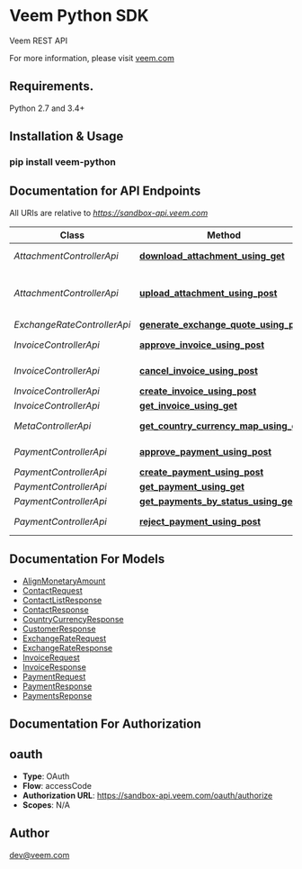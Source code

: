 # Veem Python SDK
Veem REST API

For more information, please visit [veem.com](veem.com)

## Requirements.

Python 2.7 and 3.4+

## Installation & Usage
### pip install veem-python

## Documentation for API Endpoints

All URIs are relative to *https://sandbox-api.veem.com*

Class | Method | HTTP request | Description
------------ | ------------- | ------------- | -------------
*AttachmentControllerApi* | [**download_attachment_using_get**](Veem/api/attachment_controller_api.py#download_attachment_using_get) | **GET** /veem/v1.0/attachments | Downloads the referenced file
*AttachmentControllerApi* | [**upload_attachment_using_post**](Veem/api/attachment_controller_api.py#upload_attachment_using_post) | **POST** /veem/v1.0/attachments | Uploads the external attachment for an entity Payment or Invoice
*ExchangeRateControllerApi* | [**generate_exchange_quote_using_post**](Veem/api/exchange_rate_controller_api.py#generate_exchange_quote_using_post) | **POST** /veem/v1.0/exchangerates/quotes | createQuote
*InvoiceControllerApi* | [**approve_invoice_using_post**](Veem/api/invoice_controller_api.py#approve_invoice_using_post) | **POST** /veem/v1.0/invoices/{invoiceId}/approve | approveInvoice
*InvoiceControllerApi* | [**cancel_invoice_using_post**](Veem/api/invoice_controller_api.py#cancel_invoice_using_post) | **POST** /veem/v1.0/invoices/{invoiceId}/cancel | cancelInvoice
*InvoiceControllerApi* | [**create_invoice_using_post**](Veem/api/invoice_controller_api.py#create_invoice_using_post) | **POST** /veem/v1.0/invoices | createInvoice
*InvoiceControllerApi* | [**get_invoice_using_get**](Veem/api/invoice_controller_api.py#get_invoice_using_get) | **GET** /veem/v1.0/invoices/{invoiceId} | getInvoice
*MetaControllerApi* | [**get_country_currency_map_using_get**](Veem/api/meta_controller_api.py#get_country_currency_map_using_get) | **GET** /veem/public/v1.0/country-currency-map | Country Currency Map
*PaymentControllerApi* | [**approve_payment_using_post**](Veem/api/payment_controller_api.py#approve_payment_using_post) | **POST** /veem/v1.0/payments/{paymentId}/approve | approvePayment
*PaymentControllerApi* | [**create_payment_using_post**](Veem/api/payment_controller_api.py#create_payment_using_post) | **POST** /veem/v1.0/payments | createPayment
*PaymentControllerApi* | [**get_payment_using_get**](Veem/api/payment_controller_api.py#get_payment_using_get) | **GET** /veem/v1.0/payments/{paymentId} | getPayment
*PaymentControllerApi* | [**get_payments_by_status_using_get**](Veem/api/payment_controller_api.py#get_payments_by_status_using_get) | **GET** /veem/v1.0/payments | getPaymentsByStatus
*PaymentControllerApi* | [**reject_payment_using_post**](Veem/api/payment_controller_api.py#reject_payment_using_post) | **POST** /veem/v1.0/payments/{paymentId}/cancel | cancelPayment


## Documentation For Models

 - [AlignMonetaryAmount](Veem/models/align_monetary_amount.py)
 - [ContactRequest](Veem/models/contact_request.py)
 - [ContactListResponse](Veem/models/contact_list_response.py)
 - [ContactResponse](Veem/models/contact_response.py)
 - [CountryCurrencyResponse](Veem/models/country_currency_response.py)
 - [CustomerResponse](Veem/models/customer_response.py)
 - [ExchangeRateRequest](Veem/models/exchange_rate_request.py)
 - [ExchangeRateResponse](Veem/models/exchange_rate_response.py)
 - [InvoiceRequest](Veem/models/invoice_request.py)
 - [InvoiceResponse](Veem/models/invoice_response.py)
 - [PaymentRequest](Veem/models/payment_request.py)
 - [PaymentResponse](Veem/models/payment_response.py)
 - [PaymentsReponse](Veem/models/payments_response.py)



## Documentation For Authorization


## oauth

- **Type**: OAuth
- **Flow**: accessCode
- **Authorization URL**: https://sandbox-api.veem.com/oauth/authorize
- **Scopes**: N/A


## Author

dev@veem.com

